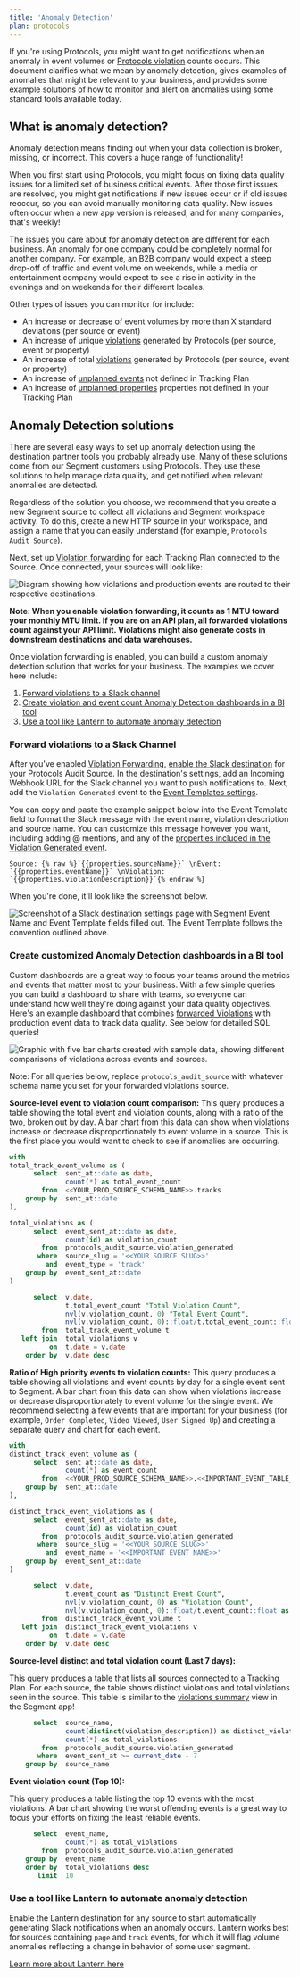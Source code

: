 ```yaml
---
title: 'Anomaly Detection'
plan: protocols
---
```


If you're using Protocols, you might want to get notifications when an anomaly in event volumes or [Protocols violation](/docs/protocols/validate/forward-violations/) counts occurs. This document clarifies what we mean by anomaly detection, gives examples of anomalies that might be relevant to your business, and provides some example solutions of how to monitor and alert on anomalies using some standard tools available today.

## What is anomaly detection?

Anomaly detection means finding out when your data collection is broken, missing, or incorrect. This covers a huge range of functionality!

When you first start using Protocols, you might focus on fixing data quality issues for a limited set of business critical events. After those first issues are resolved, you might get notifications if new issues occur or if old issues reoccur, so you can avoid manually monitoring data quality. New issues often occur when a new app version is released, and for many companies, that's weekly!

The issues you care about for anomaly detection are different for each business. An anomaly for one company could be completely normal for another company. For example, an B2B company would expect a steep drop-off of traffic and event volume on weekends, while a media or entertainment company would expect to see a rise in activity in the evenings and on weekends for their different locales.

Other types of issues you can monitor for include:
- An increase or decrease of event volumes by more than X standard deviations (per source or event)
- An increase of unique [violations](/docs/protocols/validate/forward-violations/) generated by Protocols (per source, event or property)
- An increase of total [violations](/docs/protocols/validate/forward-violations/) generated by Protocols (per source, event or property)
- An increase of [unplanned events](/docs/protocols/enforce/schema-configuration/#track-calls---unplanned-events) not defined in Tracking Plan
- An increase of [unplanned properties](/docs/protocols/enforce/schema-configuration/#track-calls---unplanned-properties) properties not defined in your Tracking Plan

## Anomaly Detection solutions

There are several easy ways to set up anomaly detection using the destination partner tools you probably already use. Many of these solutions come from our Segment customers using Protocols. They use these solutions to help manage data quality, and get notified when relevant anomalies are detected.

Regardless of the solution you choose, we recommend that you create a new Segment source to collect all violations and Segment workspace activity. To do this, create a new HTTP source in your workspace, and assign a name that you can easily understand (for example, `Protocols Audit Source`).

Next, set up [Violation forwarding](/docs/protocols/validate/forward-violations/) for each Tracking Plan connected to the Source. Once connected, your sources will look like:

![Diagram showing how violations and production events are routed to their respective destinations.](images/protocols_meta_source_setup.png)

**Note: When you enable violation forwarding, it counts as 1 MTU toward your monthly MTU limit. If you are on an API plan, all forwarded violations count against your API limit. Violations might also generate costs in downstream destinations and data warehouses.**

Once violation forwarding is enabled, you can build a custom anomaly detection solution that works for your business. The examples we cover here include:

1. [Forward violations to a Slack channel](#forward-violations-to-a-slack-channel)
2. [Create violation and event count Anomaly Detection dashboards in a BI tool](#create-customized-anomaly-detection-dashboards-in-a-bi-tool)
3. [Use a tool like Lantern to automate anomaly detection](#use-a-tool-like-lantern-to-automate-anomaly-detection)

### Forward violations to a Slack Channel
After you've enabled [Violation Forwarding](/docs/protocols/validate/forward-violations/), [enable the Slack destination](/docs/connections/destinations/catalog/slack/#getting-started) for your Protocols Audit Source. In the destination's settings, add an Incoming Webhook URL for the Slack channel you want to push notifications to. Next, add the `Violation Generated` event to the [Event Templates settings](/docs/connections/destinations/catalog/slack/#event-templates).

You can copy and paste the example snippet below into the Event Template field to format the Slack message with the event name, violation description and source name. You can customize this message however you want, including adding @ mentions, and any of the [properties included in the Violation Generated event](/docs/protocols/validate/forward-violations/).

```
Source: {% raw %}`{{properties.sourceName}}` \nEvent: `{{properties.eventName}}` \nViolation: `{{properties.violationDescription}}`{% endraw %}
```
When you're done, it'll look like the screenshot below.

![Screenshot of a Slack destination settings page with Segment Event Name and Event Template fields filled out. The Event Template follows the convention outlined above.](images/slack_violation_generated_setup.png)


### Create customized Anomaly Detection dashboards in a BI tool
Custom dashboards are a great way to focus your teams around the metrics and events that matter most to your business. With a few simple queries you can build a dashboard to share with teams, so everyone can understand how well they're doing against your data quality objectives. Here's an example dashboard that combines [forwarded Violations](/docs/protocols/validate/forward-violations/) with production event data to track data quality. See below for detailed SQL queries!

![Graphic with five bar charts created with sample data, showing different comparisons of violations across events and sources.](images/anomaly_detection_dashboard.png)

Note: For all queries below, replace `protocols_audit_source` with whatever schema name you set for your forwarded violations source.

**Source-level event to violation count comparison:**
This query produces a table showing the total event and violation counts, along with a ratio of the two, broken out by day. A bar chart from this data can show when violations increase or decrease disproportionately to event volume in a source. This is the first place you would want to check to see if anomalies are occurring.

```sql
with
total_track_event_volume as (
      select  sent_at::date as date,
              count(*) as total_event_count
        from  <<YOUR_PROD_SOURCE_SCHEMA_NAME>>.tracks
    group by  sent_at::date
),

total_violations as (
      select  event_sent_at::date as date,
              count(id) as violation_count
        from  protocols_audit_source.violation_generated
       where  source_slug = '<<YOUR SOURCE SLUG>>'
         and  event_type = 'track'
    group by  event_sent_at::date
)

      select  v.date,
              t.total_event_count "Total Violation Count",
              nvl(v.violation_count, 0) "Total Event Count",
              nvl(v.violation_count, 0)::float/t.total_event_count::float as "Violations Per Event"
        from  total_track_event_volume t
   left join  total_violations v
          on  t.date = v.date
    order by  v.date desc
```

**Ratio of High priority events to violation counts:**
This query produces a table showing all violations and event counts by day for a single event sent to Segment. A bar chart from this data can show when violations increase or decrease disproportionately to event volume for the single event. We recommend selecting a few events that are important for your business (for example, `Order Completed`, `Video Viewed`, `User Signed Up`) and creating a separate query and chart for each event.

```sql
with
distinct_track_event_volume as (
      select  sent_at::date as date,
              count(*) as event_count
        from  <<YOUR_PROD_SOURCE_SCHEMA_NAME>>.<<IMPORTANT_EVENT_TABLE_NAME>>
    group by  sent_at::date
),

distinct_track_event_violations as (
      select  event_sent_at::date as date,
              count(id) as violation_count
        from  protocols_audit_source.violation_generated
       where  source_slug = '<<YOUR SOURCE SLUG>>'
         and  event_name = '<<IMPORTANT EVENT NAME>>'
    group by  event_sent_at::date
)

      select  v.date,
              t.event_count as "Distinct Event Count",
              nvl(v.violation_count, 0) as "Violation Count",
              nvl(v.violation_count, 0)::float/t.event_count::float as "Violations Per Distinct Event"
        from  distinct_track_event_volume t
   left join  distinct_track_event_violations v
          on  t.date = v.date
    order by  v.date desc
```

**Source-level distinct and total violation count (Last 7 days):**

This query produces a table that lists all sources connected to a Tracking Plan. For each source, the table shows distinct violations and total violations seen in the source. This table is similar to the [violations summary](/docs/protocols/validate/forward-violations/) view in the Segment app!

```sql
      select  source_name,
              count(distinct(violation_description)) as distinct_violations,
              count(*) as total_violations
        from  protocols_audit_source.violation_generated
       where  event_sent_at >= current_date - 7
    group by  source_name
```

**Event violation count (Top 10):**

This query produces a table listing the top 10 events with the most violations. A bar chart showing the worst offending events is a great way to focus your efforts on fixing the least reliable events.

```sql
      select  event_name,
              count(*) as total_violations
        from  protocols_audit_source.violation_generated
    group by  event_name
    order by  total_violations desc
       limit  10
```

### Use a tool like Lantern to automate anomaly detection

Enable the Lantern destination for any source to start automatically generating Slack notifications when an anomaly occurs. Lantern works best for sources containing `page` and `track` events, for which it will flag volume anomalies reflecting a change in behavior of some user segment.

[Learn more about Lantern here](/docs/connections/destinations/catalog/lantern/)
